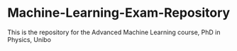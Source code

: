 # Machine-Learning-Exam-Repository
This is the repository for the Advanced Machine Learning course, PhD in Physics, Unibo
